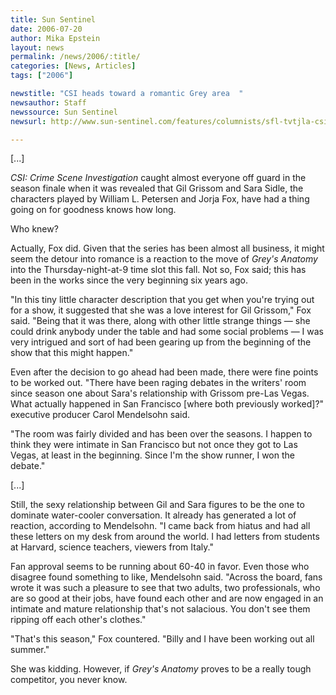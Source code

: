 ```yaml
---
title: Sun Sentinel
date: 2006-07-20
author: Mika Epstein
layout: news
permalink: /news/2006/:title/
categories: [News, Articles]
tags: ["2006"]

newstitle: "CSI heads toward a romantic Grey area  "
newsauthor: Staff  
newssource: Sun Sentinel  
newsurl: http://www.sun-sentinel.com/features/columnists/sfl-tvtjla-csi0jul20,0,3684284.column?coll=sfla-features-col  

---
```


[...]

*CSI: Crime Scene Investigation* caught almost everyone off guard in the season finale when it was revealed that Gil Grissom and Sara Sidle, the characters played by William L. Petersen and Jorja Fox, have had a thing going on for goodness knows how long.

Who knew?

Actually, Fox did. Given that the series has been almost all business, it might seem the detour into romance is a reaction to the move of *Grey's Anatomy* into the Thursday-night-at-9 time slot this fall. Not so, Fox said; this has been in the works since the very beginning six years ago.

"In this tiny little character description that you get when you're trying out for a show, it suggested that she was a love interest for Gil Grissom," Fox said. "Being that it was there, along with other little strange things &#8212; she could drink anybody under the table and had some social problems &#8212; I was very intrigued and sort of had been gearing up from the beginning of the show that this might happen."

Even after the decision to go ahead had been made, there were fine points to be worked out. "There have been raging debates in the writers' room since season one about Sara's relationship with Grissom pre-Las Vegas. What actually happened in San Francisco [where both previously worked]?" executive producer Carol Mendelsohn said.

"The room was fairly divided and has been over the seasons. I happen to think they were intimate in San Francisco but not once they got to Las Vegas, at least in the beginning. Since I'm the show runner, I won the debate."

[...]

Still, the sexy relationship between Gil and Sara figures to be the one to dominate water-cooler conversation. It already has generated a lot of reaction, according to Mendelsohn. "I came back from hiatus and had all these letters on my desk from around the world. I had letters from students at Harvard, science teachers, viewers from Italy."

Fan approval seems to be running about 60-40 in favor. Even those who disagree found something to like, Mendelsohn said. "Across the board, fans wrote it was such a pleasure to see that two adults, two professionals, who are so good at their jobs, have found each other and are now engaged in an intimate and mature relationship that's not salacious. You don't see them ripping off each other's clothes."

"That's this season," Fox countered. "Billy and I have been working out all summer."

She was kidding. However, if *Grey's Anatomy* proves to be a really tough competitor, you never know.

